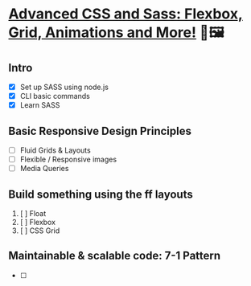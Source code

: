 # [Advanced CSS and Sass: Flexbox, Grid, Animations and More!](bit.ly/advanced-CSS-SASS) 🎨🖼

<!-- 👨‍💻 body -->

## Intro

- [x] Set up SASS using node.js
- [x] CLI basic commands
- [x] Learn SASS

## Basic Responsive Design Principles

- [ ] Fluid Grids & Layouts
- [ ] Flexible / Responsive images
- [ ] Media Queries

## Build something using the ff layouts

1. [ ] Float
2. [ ] Flexbox
3. [ ] CSS Grid

## Maintainable & scalable code: 7-1 Pattern

- [ ]

<!-- 🦶 Footer  -->
<!-- created using: https://markdownlivepreview.com/ -->
